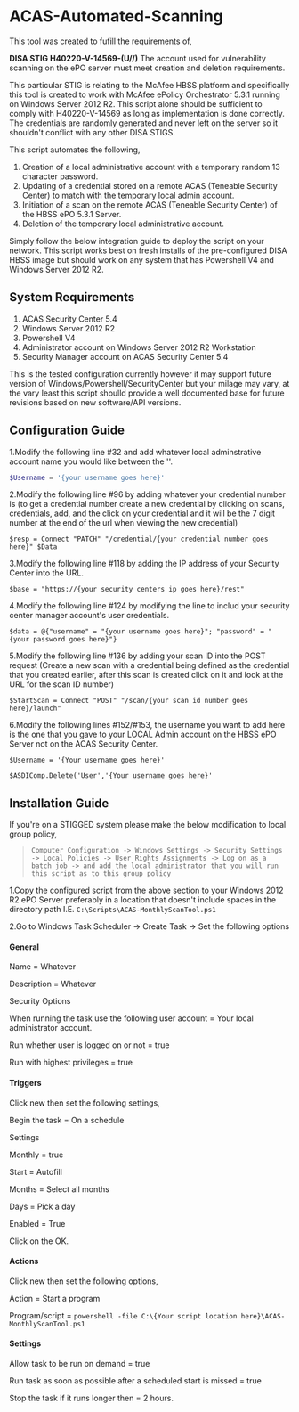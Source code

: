 # ACAS-Automated-Scanning
This tool was created to fufill the requirements of,

**DISA STIG H40220-V-14569-(U//)** The account used for vulnerability scanning on the ePO server must meet creation and deletion requirements.

This particular STIG is relating to the McAfee HBSS platform and specifically this tool is created to work with McAfee ePolicy Orchestrator 5.3.1 running on Windows Server 2012 R2. This script alone should be sufficient to comply with H40220-V-14569 as long as implementation is done correctly. The credentials are randomly generated and never left on the server so it shouldn't conflict with any other DISA STIGS.

This script automates the following,

1. Creation of a local administrative account with a temporary random 13 character password.
2. Updating of a credential stored on a remote ACAS (Teneable Security Center) to match with the temporary local admin account.
3. Initiation of a scan on the remote ACAS (Teneable Security Center) of the HBSS ePO 5.3.1 Server.
4. Deletion of the temporary local administrative account.

Simply follow the below integration guide to deploy the script on your network. This script works best on fresh installs of the pre-configured DISA HBSS image but should work on any system that has Powershell V4 and Windows Server 2012 R2.

## System Requirements

1. ACAS Security Center 5.4
2. Windows Server 2012 R2
3. Powershell V4
4. Administrator account on Windows Server 2012 R2 Workstation
5. Security Manager account on ACAS Security Center 5.4 

This is the tested configuration currently however it may support future version of Windows/Powershell/SecurityCenter but your milage may vary, at the vary least this script shoulld provide a well documented base for future revisions based on new software/API versions.

## Configuration Guide

1.Modify the following line #32 and add whatever local adminstrative account name you would like between the ''.

```powershell
$Username = '{your username goes here}'
```
2.Modify the following line #96 by adding whatever your credential number is (to get a credential number create a new credential by clicking on scans, credentials, add, and the click on your credential and it will be the 7 digit number at the end of the url when viewing the new credential)

```$resp = Connect "PATCH" "/credential/{your credential number goes here}" $Data```

3.Modify the following line #118 by adding the IP address of your Security Center into the URL.

```$base = "https://{your security centers ip goes here}/rest"```

4.Modify the following line #124 by modifying the line to includ your security center manager account's user credentials.

```$data = @{"username" = "{your username goes here}"; "password" = "{your password goes here}"}```

5.Modify the following line #136 by adding your scan ID into the POST request (Create a new scan with a credential being defined as the credential that you created earlier, after this scan is created click on it and look at the URL for the scan ID number)

```$StartScan = Connect "POST" "/scan/{your scan id number goes here}/launch"```

6.Modify the following lines #152/#153, the username you want to add here is the one that you gave to your LOCAL Admin account on the HBSS ePO Server not on the ACAS Security Center.

```$Username = '{Your username goes here}'``` 

```$ASDIComp.Delete('User','{Your username goes here}'```


## Installation Guide

If you're on a STIGGED system please make the below modification to local group policy,

> ```Computer Configuration -> Windows Settings -> Security Settings -> Local Policies -> User Rights Assignments -> Log on as a batch job -> and add the local administrator that you will run this script as to this group policy```

1.Copy the configured script from the above section to your Windows 2012 R2 ePO Server preferably in a location that doesn't include spaces in the directory path I.E. `C:\Scripts\ACAS-MonthlyScanTool.ps1`

2.Go to Windows Task Scheduler -> Create Task -> Set the following options


#### General
Name = Whatever

Description = Whatever


Security Options

When running the task use the following user account = Your local administrator account.

Run whether user is logged on or not = true

Run with highest privileges = true


#### Triggers

Click new then set the following settings,


Begin the task = On a schedule


Settings


Monthly = true


Start = Autofill

Months = Select all months


Days = Pick a day


Enabled = True


Click on the OK.

#### Actions

Click new then set the following options,


Action = Start a program


Program/script = `powershell -file C:\{Your script location here}\ACAS-MonthlyScanTool.ps1`

#### Settings

Allow task to be run on demand = true

Run task as soon as possible after a scheduled start is missed = true

Stop the task if it runs longer then = 2 hours.
